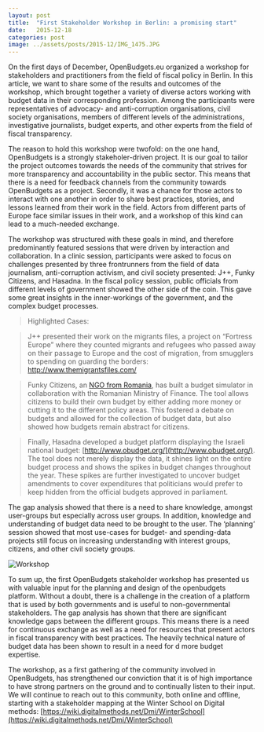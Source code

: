 ```yaml
---
layout: post
title:  "First Stakeholder Workshop in Berlin: a promising start"
date:   2015-12-18
categories: post
image: ../assets/posts/2015-12/IMG_1475.JPG
---
```

On the first days of December, OpenBudgets.eu organized a workshop for stakeholders and practitioners from the field of fiscal policy in Berlin. In this article, we want to share some of the results and outcomes of the workshop, which brought together a variety of diverse actors working with budget data in their corresponding profession. Among the participants were representatives of advocacy- and anti-corruption organisations, civil society organisations, members of different levels of the administrations, investigative journalists, budget experts, and other experts from the field of fiscal transparency. 

The reason to hold this workshop were twofold: on the one hand, OpenBudgets is a strongly stakeholer-driven project. It is our goal to tailor the project outcomes towards the needs of the community that strives for more transparency and accountability in the public sector. This means that there is a need for feedback channels from the community towards OpenBudgets as a project. Secondly, it was a chance for those actors to interact with one another in order to share best practices, stories, and lessons learned from their work in the field. Actors from different parts of Europe face similar issues in their work, and a workshop of this kind can lead to a much-needed exchange. 
 
The workshop was structured with these goals in mind, and therefore predominantly featured sessions that were driven by interaction and collaboration. In a clinic session, participants were asked to focus on challenges presented by three frontrunners from the field of data journalism, anti-corruption activism, and civil society presented: J++, Funky Citizens, and Hasadna. In the fiscal policy session, public officials from different levels of government showed the other side of the coin. This gave some great insights in the inner-workings of the government, and the complex budget processes. 


> Highlighted Cases: 

> J++ presented their work on the migrants files, a project on “Fortress Europe” where they counted migrants and refugees who passed away on their passage to Europe and the cost of migration, from smugglers to spending on guarding the borders: <a href="http://www.themigrantsfiles.com/">http://www.themigrantsfiles.com/</a>

> Funky Citizens, an [NGO from Romania](http://www.funkycitizens.org/), has built a budget simulator in collaboration with the Romanian Ministry of Finance. The tool allows citizens to build their own budget by either adding more money or cutting it to the different policy areas. This fostered a debate on budgets and allowed for the collection of budget data, but also showed how budgets remain abstract for citizens. 

> Finally, Hasadna developed a budget platform displaying the Israeli national budget: [http://www.obudget.org/](http://www.obudget.org/). The tool does not merely display the data, it shines light on the entire budget process and shows the spikes in budget changes throughout the year. These spikes are further investigated to uncover budget amendments to cover expenditures that politicians would prefer to keep hidden from the official budgets approved in parliament.

The gap analysis showed that there is a need to share knowledge, amongst user-groups but especially across user groups. In addition, knowledge and understanding of budget data need to be brought to the user. The ‘planning’ session showed that most use-cases for budget- and spending-data projects still focus on increasing understanding with interest groups, citizens, and other civil society groups. 

![Workshop]({{site.baseurl}}/assets/posts/2015-12/IMG_1475.JPG)

To sum up, the first OpenBudgets stakeholder workshop has presented us with valuable input for the planning and design of the openbudgets platform. Without a doubt, there is a challenge in the creation of a platform that is used by both governments and is useful to non-governmental stakeholders. The gap analysis has shown that there are significant knowledge gaps between the different groups. This means there is a need for continuous 
exchange as well as a need for resources that present actors in fiscal transparency with best practices. The heavily technical nature of budget data has been shown to result in a need for d more budget expertise. 

The workshop, as a first gathering of the community involved in OpenBudgets, has strengthened our conviction that it is of high importance to have strong partners on the ground and to continually listen to their input. We will continue to reach out to this community, both online and offline, starting with a stakeholder mapping at the Winter School on Digital methods: [https://wiki.digitalmethods.net/Dmi/WinterSchool](https://wiki.digitalmethods.net/Dmi/WinterSchool)

